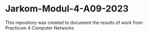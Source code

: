 # Jarkom-Modul-4-A09-2023
This repository was created to document the results of work from Practicum 4 Computer Networks
